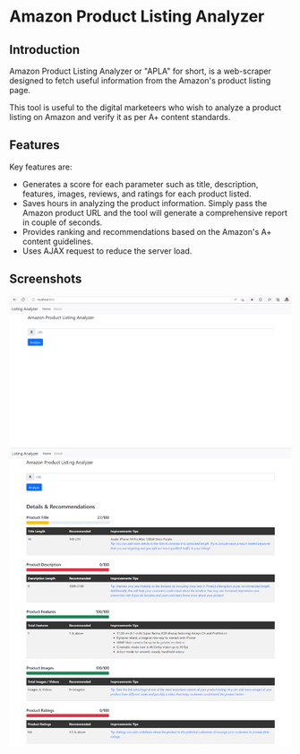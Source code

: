 <h1>Amazon Product Listing Analyzer</h1>

<h2>Introduction</h2>
<p>Amazon Product Listing Analyzer or "APLA" for short, is a web-scraper designed to fetch useful information from the Amazon's product listing page.</p> 
<p>This tool is useful to the digital marketeers who wish to analyze a product listing on Amazon and verify it as per A+ content standards.</p>
<h2>Features</h2>
<p>Key features are:</p><ul>
  <li>Generates a score for each parameter such as title, description, features, images, reviews, and ratings for each product listed.</li>
  <li>Saves hours in analyzing the product information. Simply pass the Amazon product URL and the tool will generate a comprehensive report in couple of seconds.</li>
  <li>Provides ranking and recommendations based on the Amazon's A+ content guidelines.</li>
  <li>Uses AJAX request to reduce the server load.</li>
</ul>
<h2>Screenshots</h2>
<img src="/screenshots/apla-home.jpg" alt="Home">
<img src="/screenshots/apla-analyze-result.jpg" alt="Result">
